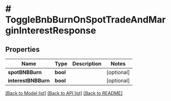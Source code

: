 # # ToggleBnbBurnOnSpotTradeAndMarginInterestResponse

## Properties

Name | Type | Description | Notes
------------ | ------------- | ------------- | -------------
**spotBNBBurn** | **bool** |  | [optional]
**interestBNBBurn** | **bool** |  | [optional]

[[Back to Model list]](../../README.md#models) [[Back to API list]](../../README.md#endpoints) [[Back to README]](../../README.md)
